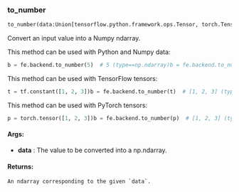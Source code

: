

### to_number
```python
to_number(data:Union[tensorflow.python.framework.ops.Tensor, torch.Tensor, numpy.ndarray, int, float]) -> numpy.ndarray
```
Convert an input value into a Numpy ndarray.

This method can be used with Python and Numpy data:
```python
b = fe.backend.to_number(5)  # 5 (type==np.ndarray)b = fe.backend.to_number(4.0)  # 4.0 (type==np.ndarray)n = np.array([1, 2, 3])b = fe.backend.to_number(n)  # [1, 2, 3] (type==np.ndarray)
```


This method can be used with TensorFlow tensors:
```python
t = tf.constant([1, 2, 3])b = fe.backend.to_number(t)  # [1, 2, 3] (type==np.ndarray)
```


This method can be used with PyTorch tensors:
```python
p = torch.tensor([1, 2, 3])b = fe.backend.to_number(p)  # [1, 2, 3] (type==np.ndarray)
```




#### Args:

* **data** :  The value to be converted into a np.ndarray.

#### Returns:
    An ndarray corresponding to the given `data`.